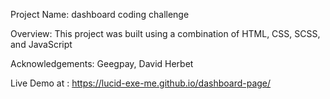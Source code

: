 Project Name:
dashboard coding challenge

Overview:
This project was built using a combination of HTML, CSS, SCSS, and JavaScript

Acknowledgements:
Geegpay,
David Herbet 

Live Demo at : 
https://lucid-exe-me.github.io/dashboard-page/

